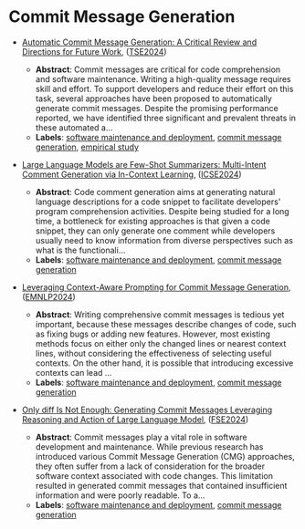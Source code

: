 # Commit Message Generation

- [Automatic Commit Message Generation: A Critical Review and Directions for Future Work](../venues/TSE2024/paper_7.md), ([TSE2024](../venues/TSE2024/README.md))

  - **Abstract**: Commit messages are critical for code comprehension and software maintenance. Writing a high-quality message requires skill and effort. To support developers and reduce their effort on this task, several approaches have been proposed to automatically generate commit messages. Despite the promising performance reported, we have identified three significant and prevalent threats in these automated a...
  - **Labels**: [software maintenance and deployment](software_maintenance_and_deployment.md), [commit message generation](commit_message_generation.md), [empirical study](empirical_study.md)


- [Large Language Models are Few-Shot Summarizers: Multi-Intent Comment Generation via In-Context Learning](../venues/ICSE2024/paper_4.md), ([ICSE2024](../venues/ICSE2024/README.md))

  - **Abstract**: Code comment generation aims at generating natural language descriptions for a code snippet to facilitate developers' program comprehension activities. Despite being studied for a long time, a bottleneck for existing approaches is that given a code snippet, they can only generate one comment while developers usually need to know information from diverse perspectives such as what is the functionali...
  - **Labels**: [software maintenance and deployment](software_maintenance_and_deployment.md), [commit message generation](commit_message_generation.md)


- [Leveraging Context-Aware Prompting for Commit Message Generation](../venues/EMNLP2024/paper_30.md), ([EMNLP2024](../venues/EMNLP2024/README.md))

  - **Abstract**: Writing comprehensive commit messages is tedious yet important, because these messages describe changes of code, such as fixing bugs or adding new features. However, most existing methods focus on either only the changed lines or nearest context lines, without considering the effectiveness of selecting useful contexts. On the other hand, it is possible that introducing excessive contexts can lead ...
  - **Labels**: [software maintenance and deployment](software_maintenance_and_deployment.md), [commit message generation](commit_message_generation.md)


- [Only diff Is Not Enough: Generating Commit Messages Leveraging Reasoning and Action of Large Language Model](../venues/FSE2024/paper_21.md), ([FSE2024](../venues/FSE2024/README.md))

  - **Abstract**: Commit messages play a vital role in software development and maintenance. While previous research has introduced various Commit Message Generation (CMG) approaches, they often suffer from a lack of consideration for the broader software context associated with code changes. This limitation resulted in generated commit messages that contained insufficient information and were poorly readable. To a...
  - **Labels**: [software maintenance and deployment](software_maintenance_and_deployment.md), [commit message generation](commit_message_generation.md)
